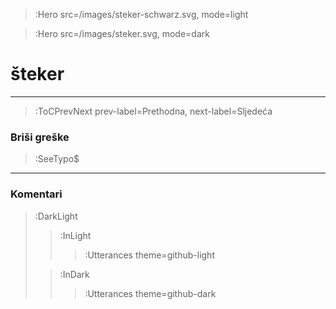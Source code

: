 > :Hero src=/images/steker-schwarz.svg,
>       mode=light

> :Hero src=/images/steker.svg,
>       mode=dark

# šteker

****

> :ToCPrevNext prev-label=Prethodna, next-label=Sljedeća

### Briši greške

> :SeeTypo$

****

### Komentari

> :DarkLight
> > :InLight
> >
> > > :Utterances theme=github-light
>
> > :InDark
> >
> > > :Utterances theme=github-dark